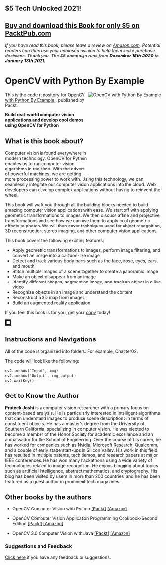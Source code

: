 ## $5 Tech Unlocked 2021!
[Buy and download this Book for only $5 on PacktPub.com](https://www.packtpub.com/product/opencv-with-python-by-example/9781785283932)
-----
*If you have read this book, please leave a review on [Amazon.com](https://www.amazon.com/gp/product/1785283936).     Potential readers can then use your unbiased opinion to help them make purchase decisions. Thank you. The $5 campaign         runs from __December 15th 2020__ to __January 13th 2021.__*

# OpenCV with Python By Example 

<a href="https://prod.packtpub.com/application-development/opencv-python-example?utm_source=github&utm_medium=repository&utm_campaign="><img src="https://prod.packtpub.com/media/catalog/product/cache/e4d64343b1bc593f1c5348fe05efa4a6/3/9/3932os_opencv20with20python20by20example_.jpg" alt="OpenCV with Python By Example " height="256px" align="right"></a>

This is the code repository for [OpenCV with Python By Example ](https://prod.packtpub.com/application-development/opencv-python-example?utm_source=github&utm_medium=repository&utm_campaign=), published by Packt.

**Build real-world computer vision applications and develop cool demos using OpenCV for Python**

## What is this book about?
	
Computer vision is found everywhere in modern technology. OpenCV for Python enables us to run computer vision algorithms in real time. With the advent of powerful machines, we are getting more processing power to work with. Using this technology, we can seamlessly integrate our computer vision applications into the cloud. Web developers can develop complex applications without having to reinvent the wheel.

This book will walk you through all the building blocks needed to build amazing computer vision applications with ease. We start off with applying geometric transformations to images. We then discuss affine and projective transformations and see how we can use them to apply cool geometric effects to photos. We will then cover techniques used for object recognition, 3D reconstruction, stereo imaging, and other computer vision applications.

This book covers the following exciting features:
* Apply geometric transformations to images, perform image filtering, and convert an image into a cartoon-like image
* Detect and track various body parts such as the face, nose, eyes, ears, and mouth
* Stitch multiple images of a scene together to create a panoramic image
* Make an object disappear from an image
* Identify different shapes, segment an image, and track an object in a live video
* Recognize objects in an image and understand the content
* Reconstruct a 3D map from images
* Build an augmented reality application


If you feel this book is for you, get your [copy](https://www.amazon.com/dp/1785283936) today!

<a href="https://www.packtpub.com/?utm_source=github&utm_medium=banner&utm_campaign=GitHubBanner"><img src="https://raw.githubusercontent.com/PacktPublishing/GitHub/master/GitHub.png" 
alt="https://www.packtpub.com/" border="5" /></a>

## Instructions and Navigations
All of the code is organized into folders. For example, Chapter02.

The code will look like the following:
```
cv2.imshow('Input', img)
cv2.imshow('Output', img_output)
cv2.waitKey()
```


## Get to Know the Author
**Prateek Joshi**
is a computer vision researcher with a primary focus on content-based
analysis. He is particularly interested in intelligent algorithms that can understand
images to produce scene descriptions in terms of constituent objects. He has a master's
degree from the University of Southern California, specializing in computer vision. He
was elected to become a member of the Honor Society for academic excellence and an
ambassador for the School of Engineering. Over the course of his career, he has worked
for companies such as Nvidia, Microsoft Research, Qualcomm, and a couple of early
stage start-ups in Silicon Valley.
His work in this field has resulted in multiple patents, tech demos, and research
papers at major IEEE conferences. He has won many hackathons using a wide
variety of technologies related to image recognition. He enjoys blogging about
topics such as artificial intelligence, abstract mathematics, and cryptography.
His blog has been visited by users in more than 200 countries, and he has been
featured as a guest author in prominent tech magazines.


## Other books by the authors
* OpenCV Computer Vision with Python  [[Packt]](https://prod.packtpub.com/in/application-development/opencv-computer-vision-python?utm_source=github&utm_medium=repository&utm_campaign=) [[Amazon]](https://www.amazon.com/dp/1782163921)

* OpenCV Computer Vision Application Programming Cookbook-Second Edition  [[Packt]](https://prod.packtpub.com/in/application-development/opencv-computer-vision-application-programming-cookbook-second-edition?utm_source=github&utm_medium=repository&utm_campaign=) [[Amazon]](https://www.amazon.com/dp/1782161481)


* OpenCV 3.0 Computer Vision
with Java  [[Packt]](https://prod.packtpub.com/in/application-development/opencv-30-computer-vision-java?utm_source=github&utm_medium=repository&utm_campaign=) [[Amazon]](https://www.amazon.com/dp/1783283971)

### Suggestions and Feedback
[Click here](https://docs.google.com/forms/d/e/1FAIpQLSdy7dATC6QmEL81FIUuymZ0Wy9vH1jHkvpY57OiMeKGqib_Ow/viewform) if you have any feedback or suggestions.


